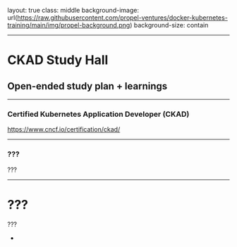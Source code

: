 layout: true
class: middle
background-image: url(https://raw.githubusercontent.com/propel-ventures/docker-kubernetes-training/main/img/propel-background.png)
background-size: contain

---

# CKAD Study Hall
## Open-ended study plan + learnings

---

### Certified Kubernetes Application Developer (CKAD)

https://www.cncf.io/certification/ckad/

---

### ???

???

---

# ???

???

- 
